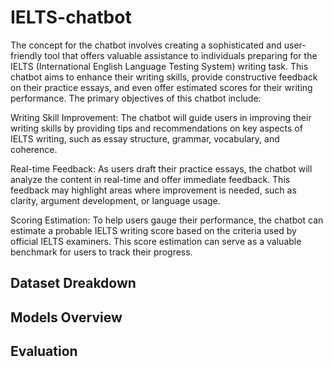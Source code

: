 # IELTS-chatbot

The concept for the chatbot involves creating a sophisticated and user-friendly tool that offers valuable assistance to individuals preparing for the IELTS (International English Language Testing System) writing task. This chatbot aims to enhance their writing skills, provide constructive feedback on their practice essays, and even offer estimated scores for their writing performance. The primary objectives of this chatbot include:

Writing Skill Improvement: The chatbot will guide users in improving their writing skills by providing tips and recommendations on key aspects of IELTS writing, such as essay structure, grammar, vocabulary, and coherence.

Real-time Feedback: As users draft their practice essays, the chatbot will analyze the content in real-time and offer immediate feedback. This feedback may highlight areas where improvement is needed, such as clarity, argument development, or language usage.

Scoring Estimation: To help users gauge their performance, the chatbot can estimate a probable IELTS writing score based on the criteria used by official IELTS examiners. This score estimation can serve as a valuable benchmark for users to track their progress.

## Dataset Dreakdown 


## Models Overview

## Evaluation
